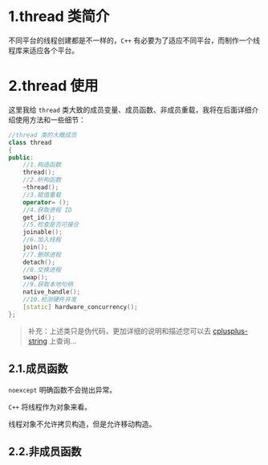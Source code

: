 # 1.thread 类简介

不同平台的线程创建都是不一样的，`C++` 有必要为了适应不同平台，而制作一个线程库来适应各个平台。

# 2.thread 使用

这里我给 `thread` 类大致的成员变量、成员函数、非成员重载，我将在后面详细介绍使用方法和一些细节：

```cpp
//thread 类的大概成员
class thread
{
public:
    //1.构造函数
    thread();
    //2.析构函数
    ~thread();
    //3.赋值重载
    operator= ();
    //4.获取进程 ID
    get_id();
	//5.检查是否可接合
    joinable();
    //6.加入线程
    join();
    //7.删除进程
    detach();
    //8.交换进程
    swap();
    //9.获取本地句柄
    native_handle();
    //10.检测硬件并发
    [static] hardware_concurrency();
};
```

>   补充：上述类只是伪代码，更加详细的说明和描述您可以去 [cplusplus-string](https://legacy.cplusplus.com/reference/thread/thread/) 上查询...

## 2.1.成员函数

`noexcept` 明确函数不会抛出异常。

`C++` 将线程作为对象来看。

线程对象不允许拷贝构造，但是允许移动构造。



## 2.2.非成员函数

